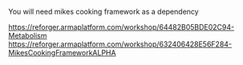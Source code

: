 You will need mikes cooking framework as a dependency

https://reforger.armaplatform.com/workshop/64482B05BDE02C94-Metabolism
https://reforger.armaplatform.com/workshop/632406428E56F284-MikesCookingFrameworkALPHA
